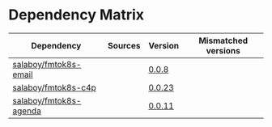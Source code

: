 # Dependency Matrix

Dependency | Sources | Version | Mismatched versions
---------- | ------- | ------- | -------------------
[salaboy/fmtok8s-email](https://github.com/salaboy/fmtok8s-email) |  | [0.0.8](https://github.com/salaboy/fmtok8s-email/releases/tag/v0.0.8) | 
[salaboy/fmtok8s-c4p](https://github.com/salaboy/fmtok8s-c4p) |  | [0.0.23](https://github.com/salaboy/fmtok8s-c4p/releases/tag/v0.0.23) | 
[salaboy/fmtok8s-agenda](https://github.com/salaboy/fmtok8s-agenda) |  | [0.0.11](https://github.com/salaboy/fmtok8s-agenda/releases/tag/v0.0.11) | 

